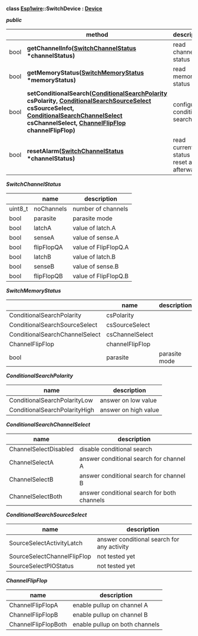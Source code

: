 **class [Esp1wire](./Esp1wire.md)::SwitchDevice : [Device](./Device.md)**

***public***

| | method | description |
| --- | --- | --- |
| bool | **getChannelInfo([SwitchChannelStatus](#switchchannelstatus) \*channelStatus)** | read channel status |
| bool | **getMemoryStatus([SwitchMemoryStatus](#switchmemorystatus) \*memoryStatus)** | read memory status |
| bool | **setConditionalSearch([ConditionalSearchPolarity](#conditionalsearchpolarity) csPolarity, [ConditionalSearchSourceSelect](#conditionalsearchsourceselect) csSourceSelect, [ConditionalSearchChannelSelect](#conditionalsearchchannelselect) csChannelSelect, [ChannelFlipFlop](#channelflipflop) channelFlipFlop)** | configure conditional search |
| bool | **resetAlarm([SwitchChannelStatus](#switchchannelstatus) \*channelStatus)** | read current status and reset alarm afterwards |

***SwitchChannelStatus***

| | name | description |
| --- | --- | --- |
| uint8_t | noChannels | number of channels |
| bool | parasite | parasite mode |
| bool | latchA | value of latch.A |
| bool | senseA | value of sense.A |
| bool | flipFlopQA | value of FlipFlopQ.A |
| bool | latchB | value of latch.B |
| bool | senseB | value of sense.B |
| bool | flipFlopQB | value of FlipFlopQ.B |

***SwitchMemoryStatus***

| | name | description |
| --- | --- | --- |
| ConditionalSearchPolarity | csPolarity | |
| ConditionalSearchSourceSelect | csSourceSelect | |
| ConditionalSearchChannelSelect | csChannelSelect | |
| ChannelFlipFlop | channelFlipFlop | |
| bool | parasite | parasite mode |

***ConditionalSearchPolarity***

| name | description |
| --- | --- |
| ConditionalSearchPolarityLow  | answer on low value |
| ConditionalSearchPolarityHigh | answer on high value |
      
***ConditionalSearchChannelSelect***

| name | description |
| --- | --- |
| ChannelSelectDisabled | disable conditional search |
| ChannelSelectA | answer conditional search for channel A |
| ChannelSelectB | answer conditional search for channel B |
| ChannelSelectBoth | answer conditional search for both channels |

***ConditionalSearchSourceSelect***

| name | description |
| --- | --- |
| SourceSelectActivityLatch | answer conditional search for any activity |
| SourceSelectChannelFlipFlop | not tested yet |
| SourceSelectPIOStatus | not tested yet |

***ChannelFlipFlop***

| name | description |
| --- | --- |
| ChannelFlipFlopA | enable pullup on channel A |
| ChannelFlipFlopB | enable pullup on channel B |
| ChannelFlipFlopBoth | enable pullup on both channels |
